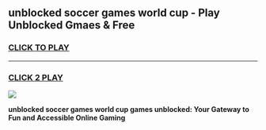
## unblocked soccer games world cup - Play Unblocked Gmaes & Free
<h3>
<a href="https://news.freeplayer.one?title=unblocked_soccer_games_world_cup&ref=23F">CLICK TO PLAY</a></h3>
<hr>

<h3>
<a href="https://news.freeplayer.one?title=unblocked_soccer_games_world_cup&ref=23F">CLICK 2 PLAY</a>
  
</h3>

<a href="https://news.freeplayer.one?title=unblocked_soccer_games_world_cup&ref=23F/"><img src="https://clearcache.store/games.png"></a>


**unblocked soccer games world cup games unblocked: Your Gateway to Fun and Accessible Online Gaming**
